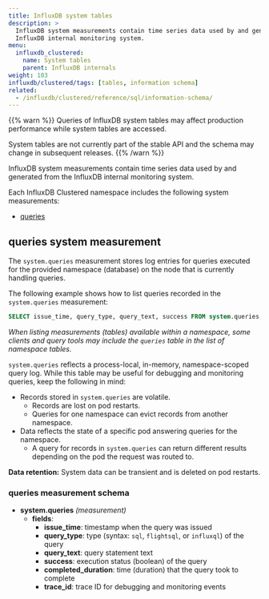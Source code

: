 ```yaml
---
title: InfluxDB system tables
description: >
  InfluxDB system measurements contain time series data used by and generated from the
  InfluxDB internal monitoring system.
menu:
  influxdb_clustered:
    name: System tables
    parent: InfluxDB internals
weight: 103
influxdb/clustered/tags: [tables, information schema]
related:
  - /influxdb/clustered/reference/sql/information-schema/
---
```


{{% warn %}}
Queries of InfluxDB system tables may affect production performance while
system tables are accessed.

System tables are not currently part of the stable API and the schema may change
in subsequent releases.
{{% /warn %}}

InfluxDB system measurements contain time series data used by and generated from the
InfluxDB internal monitoring system.

Each InfluxDB Clustered namespace includes the following system measurements:

- [queries](#_queries-system-measurement)

## queries system measurement

The `system.queries` measurement stores log entries for queries executed for the provided namespace (database) on the node that is currently handling queries.

The following example shows how to list queries recorded in the `system.queries` measurement:

```sql
SELECT issue_time, query_type, query_text, success FROM system.queries;
```

_When listing measurements (tables) available within a namespace, some clients and query tools may include the `queries` table in the list of namespace tables._

`system.queries` reflects a process-local, in-memory, namespace-scoped query log.
While this table may be useful for debugging and monitoring queries, keep the following in mind:

- Records stored in `system.queries` are volatile.
  - Records are lost on pod restarts.
  - Queries for one namespace can evict records from another namespace.
- Data reflects the state of a specific pod answering queries for the namespace.
  - A query for records in `system.queries` can return different results depending on the pod the request was routed to.

**Data retention:** System data can be transient and is deleted on pod restarts.

### queries measurement schema

- **system.queries** _(measurement)_
  - **fields**:
      - **issue_time**: timestamp when the query was issued
      - **query_type**: type (syntax: `sql`, `flightsql`, or `influxql`) of the query
      - **query_text**: query statement text
      - **success**: execution status (boolean) of the query
      - **completed_duration**: time (duration) that the query took to complete
      - **trace_id**: trace ID for debugging and monitoring events
